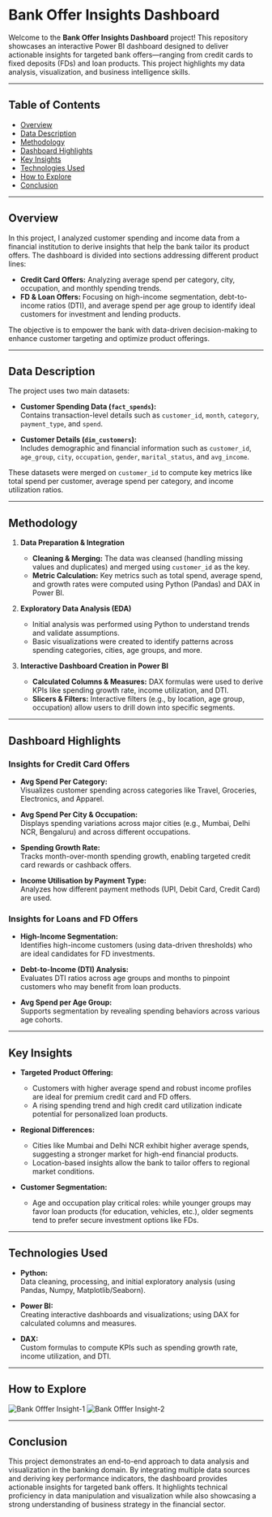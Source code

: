 # Bank Offer Insights Dashboard

Welcome to the **Bank Offer Insights Dashboard** project! This repository showcases an interactive Power BI dashboard designed to deliver actionable insights for targeted bank offers—ranging from credit cards to fixed deposits (FDs) and loan products. This project highlights my data analysis, visualization, and business intelligence skills.

---

## Table of Contents
- [Overview](#overview)
- [Data Description](#data-description)
- [Methodology](#methodology)
- [Dashboard Highlights](#dashboard-highlights)
- [Key Insights](#key-insights)
- [Technologies Used](#technologies-used)
- [How to Explore](#how-to-explore)
- [Conclusion](#conclusion)

---

## Overview

In this project, I analyzed customer spending and income data from a financial institution to derive insights that help the bank tailor its product offers. The dashboard is divided into sections addressing different product lines:

- **Credit Card Offers:** Analyzing average spend per category, city, occupation, and monthly spending trends.
- **FD & Loan Offers:** Focusing on high-income segmentation, debt-to-income ratios (DTI), and average spend per age group to identify ideal customers for investment and lending products.

The objective is to empower the bank with data-driven decision-making to enhance customer targeting and optimize product offerings.

---

## Data Description

The project uses two main datasets:

- **Customer Spending Data (`fact_spends`):**  
  Contains transaction-level details such as `customer_id`, `month`, `category`, `payment_type`, and `spend`.

- **Customer Details (`dim_customers`):**  
  Includes demographic and financial information such as `customer_id`, `age_group`, `city`, `occupation`, `gender`, `marital_status`, and `avg_income`.

These datasets were merged on `customer_id` to compute key metrics like total spend per customer, average spend per category, and income utilization ratios.

---

## Methodology

1. **Data Preparation & Integration**  
   - **Cleaning & Merging:** The data was cleansed (handling missing values and duplicates) and merged using `customer_id` as the key.
   - **Metric Calculation:** Key metrics such as total spend, average spend, and growth rates were computed using Python (Pandas) and DAX in Power BI.

2. **Exploratory Data Analysis (EDA)**  
   - Initial analysis was performed using Python to understand trends and validate assumptions.
   - Basic visualizations were created to identify patterns across spending categories, cities, age groups, and more.

3. **Interactive Dashboard Creation in Power BI**  
   - **Calculated Columns & Measures:** DAX formulas were used to derive KPIs like spending growth rate, income utilization, and DTI.
   - **Slicers & Filters:** Interactive filters (e.g., by location, age group, occupation) allow users to drill down into specific segments.

---

## Dashboard Highlights

### Insights for Credit Card Offers
- **Avg Spend Per Category:**  
  Visualizes customer spending across categories like Travel, Groceries, Electronics, and Apparel.
  
- **Avg Spend Per City & Occupation:**  
  Displays spending variations across major cities (e.g., Mumbai, Delhi NCR, Bengaluru) and across different occupations.
  
- **Spending Growth Rate:**  
  Tracks month-over-month spending growth, enabling targeted credit card rewards or cashback offers.
  
- **Income Utilisation by Payment Type:**  
  Analyzes how different payment methods (UPI, Debit Card, Credit Card) are used.

### Insights for Loans and FD Offers
- **High-Income Segmentation:**  
  Identifies high-income customers (using data-driven thresholds) who are ideal candidates for FD investments.
  
- **Debt-to-Income (DTI) Analysis:**  
  Evaluates DTI ratios across age groups and months to pinpoint customers who may benefit from loan products.
  
- **Avg Spend per Age Group:**  
  Supports segmentation by revealing spending behaviors across various age cohorts.

---

## Key Insights

- **Targeted Product Offering:**  
  - Customers with higher average spend and robust income profiles are ideal for premium credit card and FD offers.  
  - A rising spending trend and high credit card utilization indicate potential for personalized loan products.

- **Regional Differences:**  
  - Cities like Mumbai and Delhi NCR exhibit higher average spends, suggesting a stronger market for high-end financial products.  
  - Location-based insights allow the bank to tailor offers to regional market conditions.

- **Customer Segmentation:**  
  - Age and occupation play critical roles: while younger groups may favor loan products (for education, vehicles, etc.), older segments tend to prefer secure investment options like FDs.

---

## Technologies Used

- **Python:**  
  Data cleaning, processing, and initial exploratory analysis (using Pandas, Numpy, Matplotlib/Seaborn).

- **Power BI:**  
  Creating interactive dashboards and visualizations; using DAX for calculated columns and measures.

- **DAX:**  
  Custom formulas to compute KPIs such as spending growth rate, income utilization, and DTI.

---

## How to Explore

![Bank Offfer Insight-1](https://github.com/user-attachments/assets/913d0dc3-c990-42e8-81f3-1dcc05457f32)
![Bank Offfer Insight-2](https://github.com/user-attachments/assets/e8e4d481-9e48-432f-8c1d-070aef86ed10)

---

## Conclusion

This project demonstrates an end-to-end approach to data analysis and visualization in the banking domain. By integrating multiple data sources and deriving key performance indicators, the dashboard provides actionable insights for targeted bank offers. It highlights technical proficiency in data manipulation and visualization while also showcasing a strong understanding of business strategy in the financial sector.
